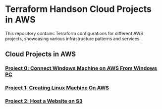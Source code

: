 # Terraform Handson Cloud Projects in AWS

This repository contains Terraform configurations for different AWS projects, showcasing various infrastructure patterns and services.

## Cloud Projects in AWS

### [Project 0: Connect Windows Machine on AWS From Windows PC](./project-0_connect-to-windows-instance-on-aws-from-windows-pc)

### [Project 1: Creating Linux Machine On AWS](./project-1_creating-linux-server-on-aws)

### [Project 2: Host a Website on S3](./project-2_host-a-website-on-s3)